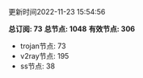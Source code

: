 更新时间2022-11-23 15:54:56

**总订阅: 73**
**总节点: 1048**
**有效节点: 306**
- trojan节点: 73
- v2ray节点: 195
- ss节点: 38

